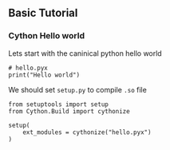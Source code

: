 ## Basic Tutorial

### Cython Hello world

Lets start with the caninical python hello world
```
# hello.pyx
print("Hello world")

```


We should set `setup.py` to compile `.so` file
```
from setuptools import setup
from Cython.Build import cythonize

setup(
	ext_modules = cythonize("hello.pyx")
)
```

